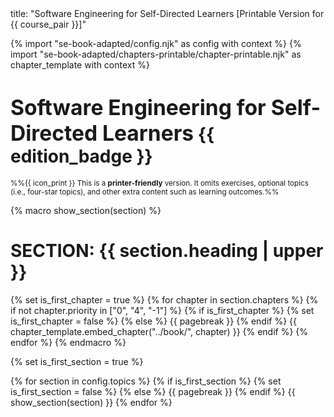 <frontmatter>
title: "Software Engineering for Self-Directed Learners [Printable Version for {{ course_pair }}]"
</frontmatter>

<link rel="stylesheet" href="{{baseUrl}}/book/css/textbook.css">
<link rel="stylesheet" href="{{baseUrl}}/book/css/print.css">

<div class="website-content">

{% import "se-book-adapted/config.njk" as config with context %}
{% import "se-book-adapted/chapters-printable/chapter-printable.njk" as chapter_template with context %}

# <span style="font-size:larger">**Software Engineering for Self-Directed Learners**</span> {{ edition_badge }}

<span id="printable-version-description"><small>%%{{ icon_print }} This is a **printer-friendly** version. It omits exercises, optional topics (i.e., four-star topics), and other extra content such as learning outcomes.%%</small></span>

{% macro show_section(section) %}

# **SECTION: {{ section.heading | upper }}**
{% set is_first_chapter = true %}
{% for chapter in section.chapters %}
  {% if not chapter.priority in ["0", "4", "-1"] %}
    {% if is_first_chapter %}
      {% set is_first_chapter = false %}
    {% else %}
  {{ pagebreak }}
    {% endif %}
    {{ chapter_template.embed_chapter("../book/", chapter) }}
  {% endif %}
{% endfor %}
{% endmacro %}

{% set is_first_section = true %}

{% for section in config.topics %}
  {% if is_first_section %}
    {% set is_first_section = false %}
  {% else %}
{{ pagebreak }}
  {% endif %}
  {{ show_section(section) }}
{% endfor %}

</div>

